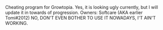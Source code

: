 Cheating program for Growtopia. Yes, it is looking ugly currently, but I will update it in towards of progression. Owners: Softcare (AKA earlier Tomi#2012)
NO, DON'T EVEN BOTHER TO USE IT NOWADAYS, I'T AIN'T WORKING. 
